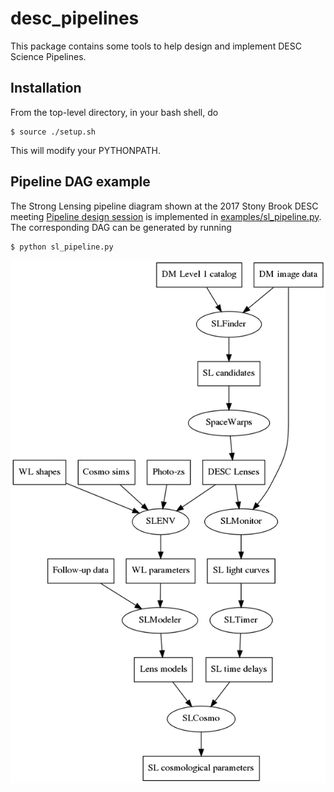 # desc_pipelines

This package contains some tools to help design and implement DESC
Science Pipelines.

## Installation
From the top-level directory, in your bash shell, do
```
$ source ./setup.sh
```
This will modify your PYTHONPATH.

## Pipeline DAG example
The Strong Lensing pipeline diagram shown at the
2017 Stony Brook DESC meeting [Pipeline design session](https://confluence.slac.stanford.edu/display/LSSTDESC/Pipeline+design+session) is implemented in
[examples/sl_pipeline.py](/examples/sl_pipeline.py).   The corresponding DAG can be generated by running
```
$ python sl_pipeline.py
```

![SLPipeline DAG](/examples/SLPipeline.png)
